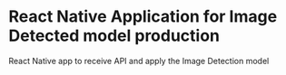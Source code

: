 # React Native Application for Image Detected model production

React Native app to receive API and apply the Image Detection model
